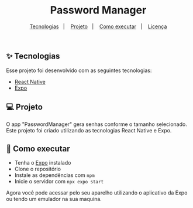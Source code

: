 <h1 align="center">
  Password Manager
</h1>

<p align="center">
  <a href="#-tecnologias">Tecnologias</a>&nbsp;&nbsp;&nbsp;|&nbsp;&nbsp;&nbsp;
  <a href="#-projeto">Projeto</a>&nbsp;&nbsp;&nbsp;|&nbsp;&nbsp;&nbsp;
  <a href="#-como-executar">Como executar</a>&nbsp;&nbsp;&nbsp;|&nbsp;&nbsp;&nbsp;
  <a href="#-licença">Licença</a>
</p>

<br>

## ✨ Tecnologias

Esse projeto foi desenvolvido com as seguintes tecnologias:

- [React Native](https://reactnative.dev/)
- [Expo](https://expo.io/)

## 💻 Projeto

O app "PasswordManager" gera senhas conforme o tamanho selecionado. Este projeto foi criado utilizando as tecnologias React Native e Expo.

## 🚀 Como executar

- Tenha o [Expo](https://expo.io/) instalado
- Clone o repositório
- Instale as dependências com `npm`
- Inicie o servidor com `npx expo start`

Agora você pode acessar pelo seu aparelho utilizando o aplicativo da Expo ou tendo um emulador na sua maquina.
